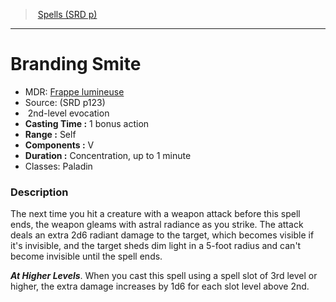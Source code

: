 ﻿---
!SpellItem
Family: SpellVO
Level: 2
Type: evocation
CastingTime: 1 bonus action
Range: Self
Components: V
Duration: Concentration, up to 1 minute
Classes: Paladin
Id: spells_vo.md#branding-smite
ParentLink: spells_vo.md#spells-srd-p
Name: Branding Smite
ParentName: Spells (SRD p)
NameLevel: 1
AltName: '[Frappe lumineuse](hd_spells_frappe_lumineuse.md)'
Source: (SRD p123)
Attributes:
  Name: Branding Smite
  Markdown: >+
    # <!--Name-->Branding Smite<!--/Name-->


    - MDR: <!--AltName-->[Frappe lumineuse](hd_spells_frappe_lumineuse.md)<!--/AltName-->

    - Source: <!--Source-->(SRD p123)<!--/Source-->

    -  <!--Level-->2<!--/Level-->nd-level <!--Type-->evocation<!--/Type-->

    - **Casting Time :** <!--CastingTime-->1 bonus action<!--/CastingTime-->

    - **Range :** <!--Range-->Self<!--/Range-->

    - **Components :** <!--Components-->V<!--/Components-->

    - **Duration :** <!--Duration-->Concentration, up to 1 minute<!--/Duration-->

    - Classes: <!--Classes-->Paladin<!--/Classes-->


    ### Description


    The next time you hit a creature with a weapon attack before this spell ends, the weapon gleams with astral radiance as you strike. The attack deals an extra 2d6 radiant damage to the target, which becomes visible if it's invisible, and the target sheds dim light in a 5-foot radius and can't become invisible until the spell ends.


    **_At Higher Levels_**. When you cast this spell using a spell slot of 3rd level or higher, the extra damage increases by 1d6 for each slot level above 2nd.

  AltName: '[Frappe lumineuse](hd_spells_frappe_lumineuse.md)'
  Source: (SRD p123)
  Level: 2
  Type: evocation
  CastingTime: 1 bonus action
  Range: Self
  Components: V
  Duration: Concentration, up to 1 minute
  Classes: Paladin
AttributesDictionary: >+
  Name: Branding Smite

  Markdown: >+

    # <!--Name-->Branding Smite<!--/Name-->





    - MDR: <!--AltName-->[Frappe lumineuse](hd_spells_frappe_lumineuse.md)<!--/AltName-->



    - Source: <!--Source-->(SRD p123)<!--/Source-->



    -  <!--Level-->2<!--/Level-->nd-level <!--Type-->evocation<!--/Type-->



    - **Casting Time :** <!--CastingTime-->1 bonus action<!--/CastingTime-->



    - **Range :** <!--Range-->Self<!--/Range-->



    - **Components :** <!--Components-->V<!--/Components-->



    - **Duration :** <!--Duration-->Concentration, up to 1 minute<!--/Duration-->



    - Classes: <!--Classes-->Paladin<!--/Classes-->





    ### Description





    The next time you hit a creature with a weapon attack before this spell ends, the weapon gleams with astral radiance as you strike. The attack deals an extra 2d6 radiant damage to the target, which becomes visible if it's invisible, and the target sheds dim light in a 5-foot radius and can't become invisible until the spell ends.





    **_At Higher Levels_**. When you cast this spell using a spell slot of 3rd level or higher, the extra damage increases by 1d6 for each slot level above 2nd.



  AltName: '[Frappe lumineuse](hd_spells_frappe_lumineuse.md)'

  Source: (SRD p123)

  Level: 2

  Type: evocation

  CastingTime: 1 bonus action

  Range: Self

  Components: V

  Duration: Concentration, up to 1 minute

  Classes: Paladin

---
> [Spells (SRD p)](srd_spells.md)

---

# Branding Smite

- MDR: [Frappe lumineuse](hd_spells_frappe_lumineuse.md)
- Source: (SRD p123)
-  2nd-level evocation
- **Casting Time :** 1 bonus action
- **Range :** Self
- **Components :** V
- **Duration :** Concentration, up to 1 minute
- Classes: Paladin

### Description

The next time you hit a creature with a weapon attack before this spell ends, the weapon gleams with astral radiance as you strike. The attack deals an extra 2d6 radiant damage to the target, which becomes visible if it's invisible, and the target sheds dim light in a 5-foot radius and can't become invisible until the spell ends.

**_At Higher Levels_**. When you cast this spell using a spell slot of 3rd level or higher, the extra damage increases by 1d6 for each slot level above 2nd.

